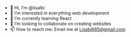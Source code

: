 - 👋 Hi, I’m @lisalbi
- 👀 I’m interested in everything web development
- 🌱 I’m currently learning React
- 💞️ I’m looking to collaborate on creating websites
- 📫 How to reach me: Email me at Lisabi685@gmail.com

<!---
lisalbi/lisalbi is a ✨ special ✨ repository because its `README.md` (this file) appears on your GitHub profile.
You can click the Preview link to take a look at your changes.
--->
